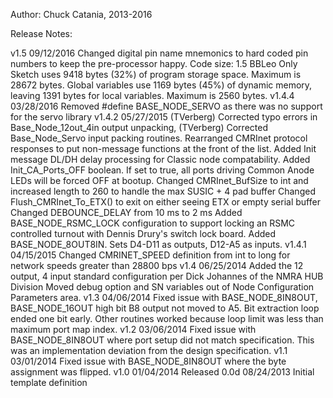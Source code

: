 Author:  Chuck Catania, 2013-2016


Release Notes:

   v1.5   09/12/2016  Changed digital pin name mnemonics to hard coded pin numbers to keep the pre-processor happy.
                      Code size:
                      1.5 BBLeo Only
                      Sketch uses 9418 bytes (32%) of program storage space. Maximum is 28672 bytes.
                      Global variables use 1169 bytes (45%) of dynamic memory, leaving 1391 bytes for local variables. Maximum is 2560 bytes.
   v1.4.4 03/28/2016  Removed #define BASE_NODE_SERVO as there was no support for the servo library
   v1.4.2 05/27/2015  (TVerberg) Corrected typo errors in Base_Node_12out_4in output unpacking,
                      (TVerberg) Corrected Base_Node_Servo input packing routines.
                      Rearranged CMRInet protocol responses to put non-message functions at the front of the list.
                      Added Init message DL/DH delay processing for Classic node compatability.
                      Added Init_CA_Ports_OFF boolean.  If set to true, all ports driving Common Anode LEDs will be forced OFF at bootup.
                      Changed CMRInet_BufSize to int and increased length to 260 to handle the max SUSIC + 4 pad buffer
                      Changed Flush_CMRInet_To_ETX() to exit on either seeing ETX or empty serial buffer
                      Changed DEBOUNCE_DELAY from 10 ms to 2 ms
                      Added BASE_NODE_RSMC_LOCK configuration to support locking an RSMC controlled turnout with
                       Dennis Drury's switch lock board.
                      Added BASE_NODE_8OUT8IN.  Sets D4-D11 as outputs, D12-A5 as inputs.
   v1.4.1 04/15/2015  Changed CMRINET_SPEED definition from int to long for network speeds greater than 28800 bps
   v1.4   06/25/2014  Added the 12 output, 4 input standard configuration per Dick Johannes of the NMRA HUB Division
                      Moved debug option and SN variables out of Node Configuration Parameters area.
   v1.3   04/06/2014  Fixed issue with BASE_NODE_8IN8OUT, BASE_NODE_16OUT high bit B8 output not moved to A5.
                      Bit extraction loop ended one bit early.  Other routines worked because loop limit was less than
                      maximum port map index.
   v1.2   03/06/2014  Fixed issue with BASE_NODE_8IN8OUT where port setup did not match specification.
                      This was an implementation deviation from the design specification.
   v1.1   03/01/2014  Fixed issue with BASE_NODE_8IN8OUT where the byte assignment was flipped.
   v1.0   01/04/2014  Released
    0.0d  08/24/2013  Initial template definition

